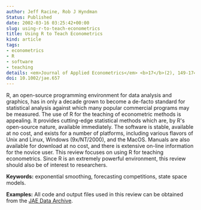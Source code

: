 ```yaml
---
author: Jeff Racine, Rob J Hyndman
Status: Published
date: 2002-03-16 03:25:42+00:00
slug: using-r-to-teach-econometrics
title: Using R to Teach Econometrics
kind: article
tags:
- econometrics
- R
- software
- teaching
details: <em>Journal of Applied Econometrics</em> <b>17</b>(2), 149-174
doi: 10.1002/jae.657
---
```


R, an open-source programming environment for data analysis and graphics, has in only a decade grown to become a de-facto standard for statistical analysis against which many popular commercial programs may be measured. The use of R for the teaching of econometric methods is appealing. It provides cutting-edge statistical methods which are, by R's open-source nature, available immediately. The software is stable, available at no cost, and exists for a number of platforms, including various flavors of Unix and Linux, Windows (9x/NT/2000), and the MacOS. Manuals are also available for download at no cost, and there is extensive on-line information for the novice user. This review focuses on using R for teaching econometrics. Since R is an extremely powerful environment, this review should also be of interest to researchers.

**Keywords:** exponential smoothing, forecasting competitions, state space models.

**Examples:** All code and output files used in this review can be obtained from the [JAE Data Archive](http://qed.econ.queensu.ca/jae/2002-v17.2/racine-hyndman/).
